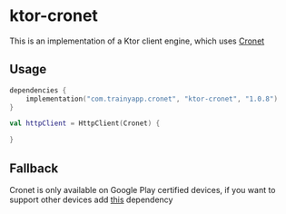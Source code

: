 # ktor-cronet

This is an implementation of a Ktor client engine, which uses
[Cronet](https://developer.android.com/develop/connectivity/cronet/start)

## Usage

```kotlin
dependencies {
    implementation("com.trainyapp.cronet", "ktor-cronet", "1.0.8")
}
```

```kotlin
val httpClient = HttpClient(Cronet) {

}
```

## Fallback

Cronet is only available on Google Play certified devices, if you want to support other devices add
[this](https://mvnrepository.com/artifact/org.chromium.net/cronet-fallback) dependency
